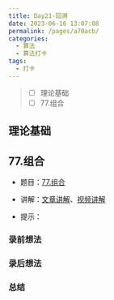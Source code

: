 ```yaml
---
title: Day21-回溯
date: 2023-06-16 13:07:08
permalink: /pages/a70acb/
categories:
  - 算法
  - 算法打卡
tags:
  - 打卡
---
```


>  - [ ] 理论基础
>  - [ ] 77.组合 

<!-- more -->



## 理论基础



## 77.组合 

+ 题目：[77.组合]()

+ 讲解：[文章讲解]()、[视频讲解]()

+ 提示：



### 录前想法

### 录后想法

### 总结